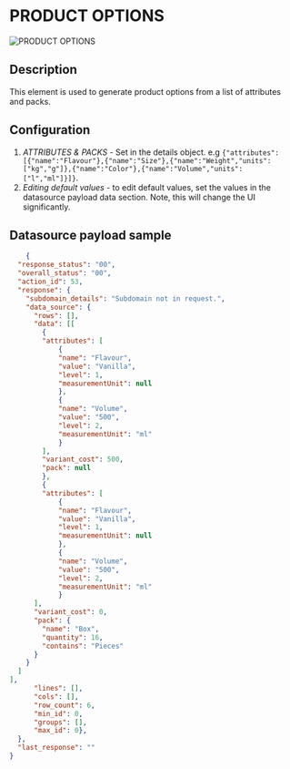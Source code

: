 # PRODUCT OPTIONS

![PRODUCT OPTIONS](https://i.postimg.cc/s2JHCyTw/image.pnghttps://i.postimg.cc/fL0KJjFZ/Screenshot-2022-03-28-145919.png)

## Description

This element is used to generate product options from a list of attributes and packs.

## Configuration

1. *ATTRIBUTES & PACKS* - Set in the details object. e.g `{"attributes":[{"name":"Flavour"},{"name":"Size"},{"name":"Weight","units":["kg","g"]},{"name":"Color"},{"name":"Volume","units":["l","ml"]}]}`.
2. *Editing default values* - to edit default values, set the values in the datasource payload data section. Note, this will change the UI significantly.

## Datasource payload sample

```json
    {
  "response_status": "00",
  "overall_status": "00",
  "action_id": 53,
  "response": {
    "subdomain_details": "Subdomain not in request.",
    "data_source": {
      "rows": [],
      "data": [[
        {
        "attributes": [
            {
            "name": "Flavour",
            "value": "Vanilla",
            "level": 1,
            "measurementUnit": null
            },
            {
            "name": "Volume",
            "value": "500",
            "level": 2,
            "measurementUnit": "ml"
            }
        ],
        "variant_cost": 500,
        "pack": null
        },
        {
        "attributes": [
            {
            "name": "Flavour",
            "value": "Vanilla",
            "level": 1,
            "measurementUnit": null
            },
            {
            "name": "Volume",
            "value": "500",
            "level": 2,
            "measurementUnit": "ml"
            }
      ],
      "variant_cost": 0,
      "pack": {
        "name": "Box",
        "quantity": 16,
        "contains": "Pieces"
      }
    }
  ]
],
      "lines": [],
      "cols": [],
      "row_count": 6,
      "min_id": 0,
      "groups": [],
      "max_id": 0},
  },
  "last_response": ""
}
```